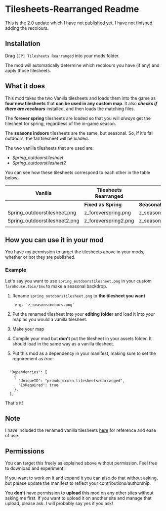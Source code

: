 # Tilesheets-Rearranged Readme

This is the 2.0 update which I have not published yet. I have not finished adding the recolours.

## Installation

Drag `[CP] Tilesheets Rearranged` into your mods folder.

The mod will automatically determine which recolours you have (if any) and apply those tilesheets.

## What it does

This mod takes the two Vanilla tilesheets and loads them into the game as **four new tilesheets** that **can be used in any custom map**. It also ***checks if there are recolours*** installed, and then loads the matching files.

The **forever spring** tilesheets are loaded so that you will *always* get the tilesheet for spring, regardless of the in-game season.

The **seasons indoors** tilesheets are the same, but seasonal. So, if it's fall outdoors, the fall tilesheet will be loaded.

The two vanilla tilesheets that are used are:

- *Spring_outdoorstilesheet*
- *Spring_outdoorstilesheet2*

You can see how these tilesheets correspond to each other in the table below.

| Vanilla  | Tilesheets Rearranged | |
|---|---|---|
|   | **Fixed as Spring** | **Seasonal** |
|Spring_outdoorstilesheet.png | z_foreverspring.png | z_seasonsindoors.png |
|Spring_outdoorstilesheet2.png | z_foreverspring2.png | z_seasonsindoors2.png |
||||

## How you can use it in your mod

You have my permission to target the tilesheets above in your mods, whether or not they are published.

### Example

Let's say you want to use `spring_outdoorstilesheet.png` in your custom `farmhouse.tbin/tmx` to make a seasonal backdrop. 

1. Rename `spring_outdoorstilesheet.png` to **the tilesheet you want**

        e.g. `z_seasonsindoors.png`

2. Put the renamed tilesheet into your **editing folder** and load it into your map as you would a vanilla tilesheet.

3. Make your map

4. Compile your mod but **don't** put the tilesheet in your assets folder. It should load in the same way as a vanilla tilesheet.

5. Put this mod as a dependency in your manifest, making sure to set the requirement as *true*:

```

  "Dependencies": [
    {
      "UniqueID": "proudunicorn.tilesheetsrearranged",
      "IsRequired": true
    },
  ],
```
That's it!

## Note

I have included the renamed vanilla tilesheets [here](../Tilesheets-Rearranged/main/reference-tilesheets) for reference and ease of use.

## Permissions

You can target this freely as explained above without permission. Feel free to download and experiment!

If you want to work on it and expand it you can also do that without asking, but please update the manifest to reflect your contributions/authorship.

You **don't** have permission to **upload** this mod on any other sites without asking me first. If you want to upload it on another site and manage that upload, please ask. I will probably say yes if you ask!
